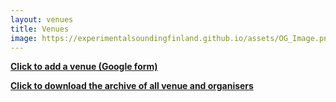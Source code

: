 ```yaml
---
layout: venues
title: Venues
image: https://experimentalsoundingfinland.github.io/assets/OG_Image.png
---
```


**[Click to add a venue (Google form)](https://docs.google.com/forms/d/e/1FAIpQLSdiHSyW8CQkjNykXwj6pLYfZRt0d050XxCU2XqsVQdpOGnfBw/viewform)**

**[Click to download the archive of all venue and organisers](https://docs.google.com/spreadsheets/d/e/2PACX-1vQsOQoJpQo5IdHSKzYlaU7Kce4L67b0SnrEPNHM5tMJ8ncULoeq80iXu-23Os2rnbCY77arZ5WcDa6c/pub?output=csv)**

